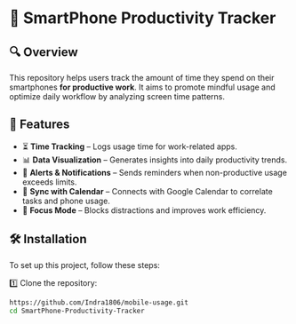 # 📱 SmartPhone Productivity Tracker

## 🔍 Overview
This repository helps users track the amount of time they spend on their smartphones **for productive work**. It aims to promote mindful usage and optimize daily workflow by analyzing screen time patterns.

## 🚀 Features
- ⏳ **Time Tracking** – Logs usage time for work-related apps.
- 📊 **Data Visualization** – Generates insights into daily productivity trends.
- 🔔 **Alerts & Notifications** – Sends reminders when non-productive usage exceeds limits.
- 🔄 **Sync with Calendar** – Connects with Google Calendar to correlate tasks and phone usage.
- 🌙 **Focus Mode** – Blocks distractions and improves work efficiency.

## 🛠️ Installation
To set up this project, follow these steps:

1️⃣ Clone the repository:
```bash
https://github.com/Indra1806/mobile-usage.git
cd SmartPhone-Productivity-Tracker
